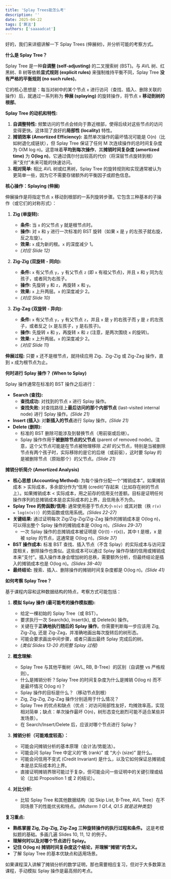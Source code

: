 ```yaml
---
title: 'Splay Trees能怎么考'
description: ''
date: 2025-04-22
tags: ['算法']
authors: ['saaaadcat']
---
```


好的，我们来详细讲解一下 Splay Trees (伸展树)，并分析可能的考察方式。

**什么是 Splay Tree？**

Splay Tree 是一种**自调整 (self-adjusting)** 的二叉搜索树 (BST)。与 AVL 树、红黑树、B 树等依赖**显式规则 (explicit rules)** 来强制维持平衡不同，Splay Tree **没有严格的平衡规则 (no such rules)**。

它的核心思想是：每当对树中的某个节点 `x` 进行访问（查找、插入、删除关联的操作）后，就通过一系列称为 **伸展 (splaying)** 的旋转操作，将节点 `x` **移动到树的根部**。

**Splay Tree 的动机和特性:**

1. **自调整特性:** 频繁访问的节点会倾向于靠近根部，使得后续对这些节点的访问变得更快。这体现了良好的**局部性 (locality)** 特性。
2. **摊销效率 (Amortized Efficiency):** 虽然单次操作的最坏情况可能是 O(n)（比如树退化成链状），但 Splay Tree 保证了任何 M 次连续操作的总时间复杂度为 O(M log n)。这意味着**平均到每次操作**，其**摊销时间复杂度 (amortized time)** 为 **O(log n)**。它通过偶尔付出较高的代价（将深层节点旋转到根）来“支付”未来可能的快速访问。
3. **相对简单:** 相比 AVL 树或红黑树，Splay Tree 的旋转规则和实现通常被认为更简单一些，因为它不需要存储额外的平衡因子或颜色信息。

**核心操作：Splaying (伸展)**

伸展操作是将指定节点 `x` 移动到根部的一系列旋转步骤。它包含三种基本的子操作（或它们的对称形式）：

1. **Zig (单旋转):**
    * **条件:** 当 `x` 的父节点 `y` 就是根节点时。
    * **操作:** 对 `x` 和 `y` 进行一次标准的 BST 旋转（如果 `x` 是 `y` 的左孩子就右旋，反之左旋）。
    * **效果:** `x` 成为新的根。`x` 的深度减少 1。
    * *(对应 Slide 12)*

2. **Zig-Zig (双旋转 - 同向):**
    * **条件:** `x` 有父节点 `y`，`y` 有父节点 `z` (即 `x` 有祖父节点)，并且 `x` 和 `y` 同为左孩子，或者同为右孩子。
    * **操作:** 先旋转 `y` 和 `z`，再旋转 `x` 和 `y`。
    * **效果:** `x` 上升两层。`x` 的深度减少 2。
    * *(对应 Slide 10)*

3. **Zig-Zag (双旋转 - 异向):**
    * **条件:** `x` 有父节点 `y`，`y` 有父节点 `z`，并且 `x` 是 `y` 的右孩子而 `y` 是 `z` 的左孩子，或者反之 (`x` 是左孩子，`y` 是右孩子)。
    * **操作:** 先旋转 `x` 和 `y`，再旋转 `x` 和 `z` (注意，是两次围绕 `x` 的旋转)。
    * **效果:** `x` 上升两层。`x` 的深度减少 2。
    * *(对应 Slide 11)*

**伸展过程:** 只要 `x` 还不是根节点，就持续应用 Zig、Zig-Zig 或 Zig-Zag 操作，直到 `x` 成为根节点为止。

**何时进行 Splay 操作？ (When to Splay)**

Splay 操作通常在标准的 BST 操作之后进行：

* **Search (查找):**
  * **查找成功:** 对找到的节点 `x` 进行 Splay 操作。
  * **查找失败:** 对查找路径上**最后访问的那个内部节点** (last-visited internal node) 进行 Splay 操作。*(Slide 21)*
* **Insert (插入):** 对**新插入的节点**进行 Splay 操作。*(Slide 21)*
* **Delete (删除):**
  * 标准的 BST 删除可能涉及到替换节点（用前驱或后继）。
  * Splay 操作作用于**被删除节点的父节点** (parent of removed node)。注意，这个父节点可能是在节点被物理移除 *之前* 的父节点，特别是当被删除节点有两个孩子时，实际移除的是它的后继（或前驱），这时要 Splay 的是被删除节点（原始那个）的父节点。*(Slide 21)*

**摊销分析简介 (Amortized Analysis)**

* **核心思想 (Accounting Method):** 为每个操作分配一个“摊销成本”。如果摊销成本 > 实际成本，多余部分作为“信用 (credit)”存起来（比如存在树的节点上）。如果摊销成本 < 实际成本，用之前存的信用支付差额。目标是证明任何操作序列的总摊销成本是总实际成本的上界，且信用永不为负。
* **Splay Tree 的势函数/信用:** 通常使用基于节点大小 `n(v)` 或其对数（秩 `r(v) = log(n(v))`）的势函数或信用系统。*(Slides 22-27)*
* **关键结果:** 通过证明每次 Zig/Zig-Zig/Zig-Zag 操作的摊销成本是 O(log n)，可以得出整个 Splay 操作的摊销成本是 O(log n)。*(Slides 29-37)*
  * 一次 Splay 操作的总摊销成本被证明是 O(r(t) - r(x))，其中 t 是根，x 是被 splay 的节点，这通常是 O(log n)。*(Slide 37)*
* **BST 操作成本:** 标准 BST 查找、插入节点（不含 Splay）的实际成本与访问深度相关，删除操作也类似。这些成本可以通过 Splay 操作存储的信用或摊销成本来“支付”。插入操作本身会增加树的总秩，需要额外分析，但最终结论是插入的摊销成本也是 O(log n)。*(Slides 38-40)*
* **最终结论:** 搜索、插入、删除操作的摊销时间复杂度都是 O(log n)。*(Slide 41)*

**如何考察 Splay Tree？**

基于课程内容和这种数据结构的特点，考察方式可能包括：

1. **模拟 Splay 操作 (最可能考的操作模拟题):**
    * 给定一棵初始的 Splay Tree（或 BST）。
    * 要求执行一次 Search(k), Insert(k), 或 Delete(k) 操作。
    * 关键在于**正确地执行随后的 Splay 操作**。你需要判断每一步应该用 Zig, Zig-Zig, 还是 Zig-Zag，并准确地画出每次旋转后的树形态。
    * 可能会要求画出中间步骤，或者只画出最终 Splay 完成后的树。
    * *(类似 Slides 13-20 的完整 Splay 过程)*

2. **概念理解:**
    * Splay Tree 与其他平衡树（AVL, RB, B-Tree）的区别（自调整 vs 严格规则）。
    * 什么是摊销分析？Splay Tree 的时间复杂度为什么是摊销 O(log n) 而不是最坏情况 O(log n)？
    * Splay 操作的目标是什么？（移动节点到根）
    * Zig, Zig-Zig, Zig-Zag 操作分别适用于什么情况？
    * Splay Tree 的优点和缺点（优点：对访问局部性友好，均摊效率高，实现相对简单；缺点：单次操作最坏 O(n)，树形态变化剧烈可能不适合某些并发场景）。
    * 在 Search/Insert/Delete 后，应该对哪个节点进行 Splay？

3. **摊销分析（可能难度较高）：**
    * 可能会问摊销分析的基本原理（会计法/势能法）。
    * 可能会问 Splay Tree 中定义的“秩 (rank)” 或 “大小 (size)” 是什么。
    * 可能会问信用不变式 (Credit Invariant) 是什么，以及它如何保证总摊销成本是总实际成本的上界。
    * 直接证明摊销界限可能过于复杂，但可能会问一些证明中的关键引理或结论（比如 Proposition 1 或 2 的结论）。

4. **对比分析:**
    * 比较 Splay Tree 和其他数据结构（如 Skip List, B-Tree, AVL Tree）在不同场景下的性能优劣和特点。*(Midterm 1 Q1.4, Q1.5 就是这种类型)*

**复习重点:**

* **熟练掌握 Zig, Zig-Zig, Zig-Zag 三种旋转操作的执行过程和条件。** 这是考模拟题的基础。多画几遍 Slides 10, 11, 12 的例子。
* **理解何时以及对哪个节点进行 Splay。**
* **记住 O(log n) 摊销时间复杂度这个结论，并理解“摊销”的含义。**
* 了解 Splay Tree 的基本优缺点和适用场景。

如果课程深入讲解了摊销分析的数学证明，那也需要相应复习，但对于大多数算法课程，手动模拟 Splay 操作是最高频的考点。
